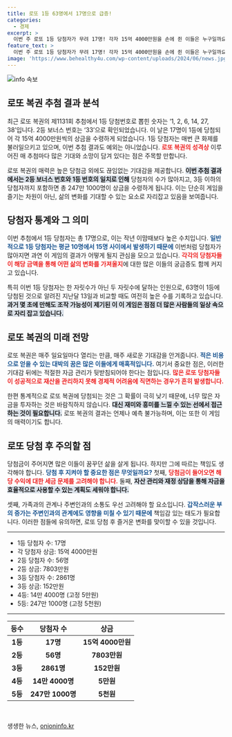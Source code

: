 ```yaml
---
title: 로또 1등 63명에서 17명으로 급증!
categories:
  - 경제
excerpt: >
  이번 주 로또 1등 당첨자가 무려 17명! 각자 15억 4000만원을 손에 쥔 이들은 누구일까요? 잇따른 1등 당첨에 조작 의혹까지 제기된 로또의 진실을 밝혀봅니다!
feature_text: >
  이번 주 로또 1등 당첨자가 무려 17명! 각자 15억 4000만원을 손에 쥔 이들은 누구일까요? 잇따른 1등 당첨에 조작 의혹까지 제기된 로또의 진실을 밝혀봅니다!
image: 'https://www.behealthy4u.com/wp-content/uploads/2024/06/news.jpg'
---
```


<p><img src="https://www.behealthy4u.com/wp-content/uploads/2024/06/news.jpg" alt="info 속보" /></p>

<h2 data-ke-size="size26">로또 복권 추첨 결과 분석</h2>

<p data-ke-size="size16">최근 로또 복권의 제1131회 추첨에서 1등 당첨번호로 뽑힌 숫자는 ‘1, 2, 6, 14, 27, 38’입니다. 2등 보너스 번호는 ‘33’으로 확인되었습니다. 이 날은 17명이 1등에 당첨되어 각 15억 4000만원씩의 상금을 수령하게 되었습니다. 1등 당첨자는 매번 큰 화제를 불러일으키고 있으며, 이번 추첨 결과도 예외는 아니었습니다. <b><span style="color: #ee2323;">로또 복권의 성격상</span></b> 이루어진 매 추첨마다 많은 기대와 소망이 담겨 있다는 점은 주목할 만합니다. </p>

<p data-ke-size="size16">로또 복권의 매력은 높은 당첨금 외에도 끊임없는 기대감을 제공합니다. <b><span style="background-color: #21538527;">이번 추첨 결과에서는 2등 보너스 번호와 1등 번호의 일치로 인해</span></b> 당첨자의 수가 많아지고, 3등 이하의 당첨자까지 포함하면 총 247만 1000명이 상금을 수령하게 됩니다. 이는 단순히 게임을 즐기는 차원이 아닌, 삶의 변화를 기대할 수 있는 요소로 자리잡고 있음을 보여줍니다. </p>

<h2 data-ke-size="size26">당첨자 통계와 그 의미</h2>

<p data-ke-size="size16">이번 추첨에서 1등 당첨자는 총 17명으로, 이는 작년 이맘때보다 높은 수치입니다. <b><span style="color: #1a5490;">일반적으로 1등 당첨자는 평균 10명에서 15명 사이에서 발생하기 때문에</span></b> 이번처럼 당첨자가 많아지면 과연 이 게임의 결과가 어떻게 될지 관심을 모으고 있습니다. <b><span style="color: #ee2323;">각각의 당첨자들이 해당 금액을 통해 어떤 삶의 변화를 가져올지</span></b>에 대한 많은 이들의 궁금증도 함께 커지고 있습니다. </p>

<p data-ke-size="size16">특히 이번 1등 당첨자는 한 자릿수가 아닌 두 자릿수에 달하는 인원으로, 63명이 1등에 당첨된 것으로 알려진 지난달 13일과 비교할 때도 여전히 높은 수를 기록하고 있습니다. <b><span style="background-color: #21538527;">과거 몇 초에 만해도 조작 가능성이 제기된 이 이 게임은 점점 더 많은 사람들의 일상 속으로 자리 잡고 있습니다.</span></b> </p>

<h2 data-ke-size="size26">로또 복권의 미래 전망</h2>

<p data-ke-size="size16">로또 복권은 매주 일요일마다 열리는 만큼, 매주 새로운 기대감을 안겨줍니다. <b><span style="color: #1a5490;"> 적은 비용으로 얻을 수 있는 대박의 꿈은 많은 이들에게 매혹적입니다.</span></b> 여기서 중요한 점은, 이러한 기대감 뒤에는 적절한 자금 관리가 뒷받침되어야 한다는 점입니다. <b><span style="color: #ee2323;">많은 로또 당첨자들이 성공적으로 재산을 관리하지 못해 경제적 어려움에 직면하는 경우가 흔히 발생합니다.</span></b> </p>

<p data-ke-size="size16">한편 통계적으로 로또 복권에 당첨되는 것은 그 확률이 극히 낮기 때문에, 너무 많은 자금을 투자하는 것은 바람직하지 않습니다. <b><span style="background-color: #21538527;">대신 재미와 흥미를 느낄 수 있는 선에서 접근하는 것이 필요합니다.</span></b> 로또 복권의 결과는 언제나 예측 불가능하며, 이는 또한 이 게임의 매력이기도 합니다. </p>

<h2 data-ke-size="size26">로또 당첨 후 주의할 점</h2>

<p data-ke-size="size16">당첨금이 주어지면 많은 이들이 꿈꾸던 삶을 살게 됩니다. 하지만 그에 따르는 책임도 생각해야 합니다. <b><span style="color: #1a5490;">당첨 후 지켜야 할 중요한 점은 무엇일까요?</span></b> 첫째, <b><span style="color: #ee2323;">당첨금이 들어오면 해당 수익에 대한 세금 문제를 고려해야 합니다.</span></b> 둘째, <b><span style="background-color: #21538527;">자산 관리와 재정 상담을 통해 자금을 효율적으로 사용할 수 있는 계획도 세워야 합니다.</span></b> </p>

<p data-ke-size="size16">셋째, 가족과의 관계나 주변인과의 소통도 우선 고려해야 할 요소입니다. <b><span style="color: #1a5490;">갑작스러운 부의 증가는 주변인과의 관계에도 영향을 미칠 수 있기 때문에</span></b> 책임감 있는 태도가 필요합니다. 이러한 점들에 유의하면, 로또 당첨 후 즐거운 변화를 맞이할 수 있을 것입니다. </p>

<hr />

<ul>
  <li>1등 당첨자 수: 17명</li>
  <li>각 당첨자 상금: 15억 4000만원</li>
  <li>2등 당첨자 수: 56명</li>
  <li>2등 상금: 7803만원</li>
  <li>3등 당첨자 수: 2861명</li>
  <li>3등 상금: 152만원</li>
  <li>4등: 14만 4000명 (고정 5만원)</li>
  <li>5등: 247만 1000명 (고정 5천원)</li>
</ul>

<hr />

<table>
  <thead>
    <tr>
      <th style="text-align: center;">등수</th>
      <th style="text-align: center;">당첨자 수</th>
      <th style="text-align: center;">상금</th>
    </tr>
  </thead>
  <tbody>
    <tr>
      <td style="text-align: center; height: 17px;"><b>1등</b></td>
      <td style="text-align: center; height: 17px;"><b>17명</b></td>
      <td style="text-align: center; height: 17px;"><b>15억 4000만원</b></td>
    </tr>
    <tr>
      <td style="text-align: center; height: 17px;"><b>2등</b></td>
      <td style="text-align: center; height: 17px;"><b>56명</b></td>
      <td style="text-align: center; height: 17px;"><b>7803만원</b></td>
    </tr>
    <tr>
      <td style="text-align: center; height: 17px;"><b>3등</b></td>
      <td style="text-align: center; height: 17px;"><b>2861명</b></td>
      <td style="text-align: center; height: 17px;"><b>152만원</b></td>
    </tr>
    <tr>
      <td style="text-align: center; height: 17px;"><b>4등</b></td>
      <td style="text-align: center; height: 17px;"><b>14만 4000명</b></td>
      <td style="text-align: center; height: 17px;"><b>5만원</b></td>
    </tr>
    <tr>
      <td style="text-align: center; height: 17px;"><b>5등</b></td>
      <td style="text-align: center; height: 17px;"><b>247만 1000명</b></td>
      <td style="text-align: center; height: 17px;"><b>5천원</b></td>
    </tr>
  </tbody>
</table>

<p data-ke-size="size16">&nbsp;</p>
생생한 뉴스, <a href="https://onioninfo.kr" rel="dofollow">onioninfo.kr</a>


